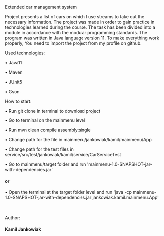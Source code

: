Extended car management system

Project presents a list of cars on which I use streams to take out the necessary information.
The project was made in order to gain practice in technologies learned during the course.
The task has been divided into a module in accordance with the modular programming standards.
The program was written in Java language version 11. To make everything work properly, You need to import the project from my profile on github.

Used technologies:
<p>•	Java11
<p>•	Maven
<p>•	JUnit5
<p>•	Gson

How to start:
<p>•	Run git clone in terminal to download project
<p>•	Go to terminal on the mainmenu level
<p>•	Run mvn clean compile assembly:single
<p>•   Change path for the file in mainmenu/jankowiak/kamil/mainmenu/App
<p>•   Change path for the test files in service/src/test/jankowiak/kamil/service/CarServiceTest
<p>•	Go to mainmenu/target folder and run 'mainmenu-1.0-SNAPSHOT-jar-with-dependencies.jar' 
                                    <p><h4>or</h4></p>
<p>•	Open the terminal at the target folder level and run 'java -cp mainmenu-1.0-SNAPSHOT-jar-with-dependencies.jar jankowiak.kamil.mainmenu.App'

<br>
<br>
<br>
<p>Author:</p>
<h4>Kamil Jankowiak<h4>
